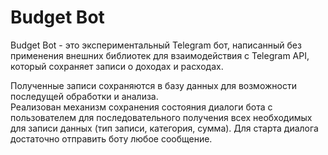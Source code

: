 # Budget Bot
Budget Bot - это экспериментальный Telegram бот, написанный без применения внешних библиотек для взаимодействия с Telegram API, который сохраняет записи о доходах и расходах.

Полученные записи сохраняются в базу данных для возможности последущей обработки и анализа.<br>
Реализован механизм сохранения состояния диалоги бота с пользователем для последовательного получения всех необходимых для записи данных (тип записи, категория, сумма). Для старта диалога достаточно отправить боту любое сообщение.
